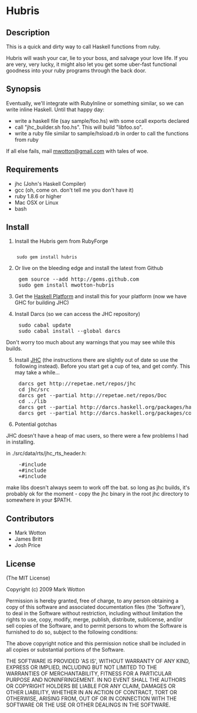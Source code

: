 # Hubris

## Description

This is a quick and dirty way to call Haskell functions from ruby.

Hubris will wash your car, lie to your boss, and salvage your love life.
If you are very, very lucky, it might also let you get some uber-fast
functional goodness into your ruby programs through the back door.

## Synopsis

Eventually, we'll integrate with RubyInline or something similar, 
so we can write inline Haskell. Until that happy day:

* write a haskell file (say sample/foo.hs) with some ccall exports declared
* call "jhc_builder.sh foo.hs". This will build "libfoo.so".
* write a ruby file similar to sample/hsload.rb in order to call the functions from ruby

If all else fails, mail mwotton@gmail.com with tales of woe.

## Requirements


* jhc (John's Haskell Compiler)
* gcc (oh, come on. don't tell me you don't have it)
* ruby 1.8.6 or higher
* Mac OSX or Linux
* bash

## Install

1. Install the Hubris gem from RubyForge

<code>
    sudo gem install hubris
</code>

2. Or live on the bleeding edge and install the latest from Github

<pre>
    gem source --add http://gems.github.com
    sudo gem install mwotton-hubris
</pre>

3. Get the [Haskell Platform][haskell_platform] and install this for your platform (now we have GHC for building JHC)

4. Install Darcs (so we can access the JHC repository)

<pre>
    sudo cabal update
    sudo cabal install --global darcs
</pre>

  Don't worry too much about any warnings that you may see while this builds.

5. Install [JHC][jhc] (the instructions there are slightly out of date so use the following instead). Before you start get a cup of tea, and get comfy. This may take a while...

<pre>
    darcs get http://repetae.net/repos/jhc
    cd jhc/src
    darcs get --partial http://repetae.net/repos/Doc
    cd ../lib
    darcs get --partial http://darcs.haskell.org/packages/haskell98
    darcs get --partial http://darcs.haskell.org/packages/containers
</pre>

6. Potential gotchas

  JHC doesn't have a heap of mac users, so there were a few problems I had in installing.

  in ./src/data/rts/jhc_rts_header.h:

<pre>
    -#include <endian.h>
    +#include <sys/types.h>
    +#include <sys/param.h>
</pre>

  make libs doesn't always seem to work off the bat. so long as jhc builds, it's probably ok
  for the moment - copy the jhc binary in the root jhc directory to somewhere in your $PATH.

## Contributors

* Mark Wotton
* James Britt
* Josh Price

## License

(The MIT License)

Copyright (c) 2009 Mark Wotton

Permission is hereby granted, free of charge, to any person obtaining
a copy of this software and associated documentation files (the
'Software'), to deal in the Software without restriction, including
without limitation the rights to use, copy, modify, merge, publish,
distribute, sublicense, and/or sell copies of the Software, and to
permit persons to whom the Software is furnished to do so, subject to
the following conditions:

The above copyright notice and this permission notice shall be
included in all copies or substantial portions of the Software.

THE SOFTWARE IS PROVIDED 'AS IS', WITHOUT WARRANTY OF ANY KIND,
EXPRESS OR IMPLIED, INCLUDING BUT NOT LIMITED TO THE WARRANTIES OF
MERCHANTABILITY, FITNESS FOR A PARTICULAR PURPOSE AND NONINFRINGEMENT.
IN NO EVENT SHALL THE AUTHORS OR COPYRIGHT HOLDERS BE LIABLE FOR ANY
CLAIM, DAMAGES OR OTHER LIABILITY, WHETHER IN AN ACTION OF CONTRACT,
TORT OR OTHERWISE, ARISING FROM, OUT OF OR IN CONNECTION WITH THE
SOFTWARE OR THE USE OR OTHER DEALINGS IN THE SOFTWARE.


[haskell_platform]: http://hackage.haskell.org/platform/
[jhc]: http://repetae.net/computer/jhc/
